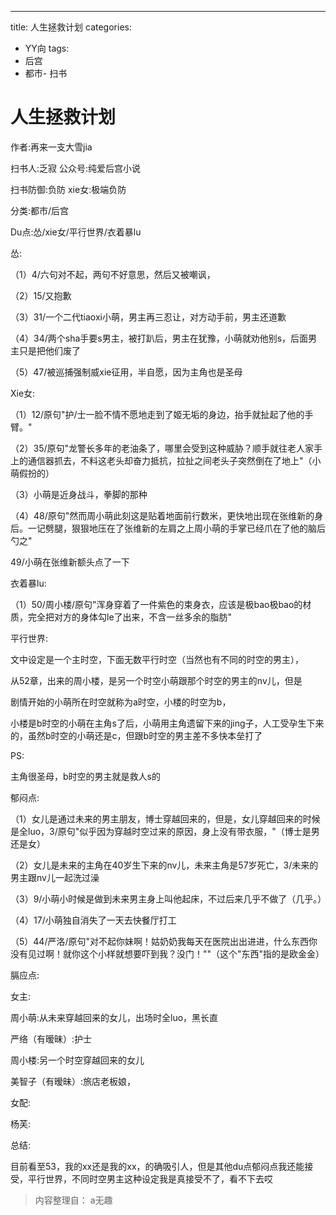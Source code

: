 ---
title: 人生拯救计划
categories:
- YY向
tags:
- 后宫
- 都市- 扫书
# 人生拯救计划
作者:再来一支大雪jia

扫书人:乏寂 公众号:纯爱后宫小说

扫书防御:负防 xie女:极端负防

分类:都市/后宫

Du点:怂/xie女/平行世界/衣着暴lu

怂:

（1）4/六句对不起，两句不好意思，然后又被嘲讽，

（2）15/又抱歉

（3）31/一个二代tiaoxi小萌，男主再三忍让，对方动手前，男主还道歉

（4）34/两个sha手要s男主，被打趴后，男主在犹豫，小萌就劝他别s，后面男主只是把他们废了

（5）47/被巡捕强制威xie征用，半自愿，因为主角也是圣母

Xie女:

（1）12/原句"护/士一脸不情不愿地走到了姬无垢的身边，抬手就扯起了他的手臂。"

（2）35/原句"龙警长多年的老油条了，哪里会受到这种威胁？顺手就往老人家手上的通信器抓去，不料这老头却奋力抵抗，拉扯之间老头子突然倒在了地上"（小萌假扮的）

（3）小萌是近身战斗，拳脚的那种

（4）48/原句"然而周小萌此刻这是贴着地面前行数米，更快地出现在张维新的身后。一记劈腿，狠狠地压在了张维新的左肩之上周小萌的手掌已经爪在了他的脑后勺之"

49/小萌在张维新额头点了一下

衣着暴lu:

（1）50/周小楼/原句"浑身穿着了一件紫色的束身衣，应该是极bao极bao的材质，完全把对方的身体勾le了出来，不含一丝多余的脂肪"

平行世界:

文中设定是一个主时空，下面无数平行时空（当然也有不同的时空的男主），

从52章，出来的周小楼，是另一个时空小萌跟那个时空的男主的nv儿，但是

剧情开始的小萌所在时空就称为a时空，小楼的时空为b，

小楼是b时空的小萌在主角s了后，小萌用主角遗留下来的jing子，人工受孕生下来的，虽然b时空的小萌还是c，但跟b时空的男主差不多快本垒打了

PS:

主角很圣母，b时空的男主就是救人s的

郁闷点:

（1）女儿是通过未来的男主朋友，博士穿越回来的，但是，女儿穿越回来的时候是全luo，3/原句"似乎因为穿越时空过来的原因，身上没有带衣服，"（博士是男还是女）

（2）女儿是未来的主角在40岁生下来的nv儿，未来主角是57岁死亡，3/未来的男主跟nv儿一起洗过澡

（3）9/小萌小时候是做到未来男主身上叫他起床，不过后来几乎不做了（几乎。）

（4）17/小萌独自消失了一天去快餐厅打工

（5）44/严洛/原句"对不起你妹啊！姑奶奶我每天在医院出出进进，什么东西你没有见过啊！就你这个小样就想要吓到我？没门！""（这个"东西"指的是欧金金）

膈应点:

女主:

周小萌:从未来穿越回来的女儿，出场时全luo，黑长直

严络（有暧昧）:护士

周小楼:另一个时空穿越回来的女儿

美智子（有暧昧）:旅店老板娘，

女配:

杨芙:

总结:

目前看至53，我的xx还是我的xx，的确吸引人，但是其他du点郁闷点我还能接受，平行世界，不同时空男主这种设定我是真接受不了，看不下去哎


> 内容整理自： a无趣